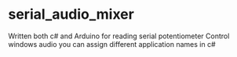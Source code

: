 # serial_audio_mixer
 Written both c# and Arduino for reading serial potentiometer
 Control windows audio you can assign different application names in c#
